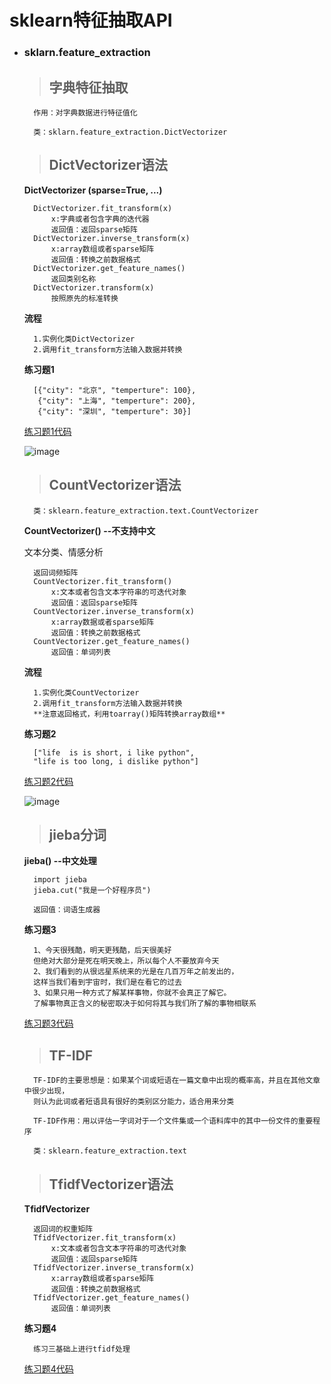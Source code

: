 # sklearn特征抽取API

- ### sklarn.feature_extraction ###
	> ## 字典特征抽取

		作用：对字典数据进行特征值化
		
		类：sklarn.feature_extraction.DictVectorizer
	
	> ## DictVectorizer语法

	**DictVectorizer (sparse=True, ...)**

		DictVectorizer.fit_transform(x)
		 	x:字典或者包含字典的迭代器
			返回值：返回sparse矩阵
		DictVectorizer.inverse_transform(x)
			x:array数组或者sparse矩阵
			返回值：转换之前数据格式
		DictVectorizer.get_feature_names()
			返回类别名称
		DictVectorizer.transform(x)
			按照原先的标准转换
		

	**流程**
		
		1.实例化类DictVectorizer
		2.调用fit_transform方法输入数据并转换

	**练习题1**

		[{"city": "北京", "temperture": 100}, 
         {"city": "上海", "temperture": 200}, 
         {"city": "深圳", "temperture": 30}]
		
	[练习题1代码](https://github.com/zhouf00/video-190420/blob/mastercode/1.1%E6%96%87%E6%9C%AC%E7%89%B9%E5%BE%81%E6%8A%BD%E5%8F%96.py)

	![image](https://github.com/zhouf00/video-190420/raw/masterimage/note3.png)

	> ## CountVectorizer语法

		类：sklearn.feature_extraction.text.CountVectorizer

	**CountVectorizer()  --不支持中文**
	
	文本分类、情感分析
		
		返回词频矩阵
		CountVectorizer.fit_transform()
			x:文本或者包含文本字符串的可迭代对象
			返回值：返回sparse矩阵
		CountVectorizer.inverse_transform(x)
			x:array数据或者sparse矩阵
			返回值：转换之前数据格式
		CountVectorizer.get_feature_names()
			返回值：单词列表
	**流程**
		
		1.实例化类CountVectorizer
		2.调用fit_transform方法输入数据并转换
		**注意返回格式，利用toarray()矩阵转换array数组**
	
	**练习题2**

		["life  is is short, i like python", 
		"life is too long, i dislike python"]
	[练习题2代码](https://github.com/zhouf00/video-190420/blob/mastercode/1.2%E6%96%87%E6%9C%AC%E7%89%B9%E5%BE%81%E6%8A%BD%E5%8F%96.py)

	![image](https://github.com/zhouf00/video-190420/raw/masterimage/note1.png)

	> ## jieba分词

	**jieba() --中文处理**

		import jieba
		jieba.cut("我是一个好程序员")

		返回值：词语生成器
	**练习题3**

		1、今天很残酷，明天更残酷，后天很美好
		但绝对大部分是死在明天晚上，所以每个人不要放弃今天
		2、我们看到的从很远星系统来的光是在几百万年之前发出的，
		这样当我们看到宇宙时，我们是在看它的过去
		3、如果只用一种方式了解某样事物，你就不会真正了解它。
		了解事物真正含义的秘密取决于如何将其与我们所了解的事物相联系
	[练习题3代码](https://github.com/zhouf00/video-190420/blob/mastercode/1.3%E6%96%87%E6%9C%AC%E7%89%B9%E5%BE%81%E6%8A%BD%E5%8F%96_%E4%B8%AD%E6%96%87%E5%A4%84%E7%90%86.py)

	> ## TF-IDF
	
		TF-IDF的主要思想是：如果某个词或短语在一篇文章中出现的概率高，并且在其他文章中很少出现，
		则认为此词或者短语具有很好的类别区分能力，适合用来分类
	
		TF-IDF作用：用以评估一字词对于一个文件集或一个语料库中的其中一份文件的重要程序
	
		类：sklearn.feature_extraction.text
	> ## TfidfVectorizer语法

	**TfidfVectorizer**
	
		返回词的权重矩阵
		TfidfVectorizer.fit_transform(x)
			x:文本或者包含文本字符串的可迭代对象
			返回值：返回sparse矩阵
		TfidfVectorizer.inverse_transform(x)
			x:array数组或者sparse矩阵
			返回值：转换之前数据格式
		TfidfVectorizer.get_feature_names()
			返回值：单词列表
	**练习题4**

		练习三基础上进行tfidf处理
	[练习题4代码](https://github.com/zhouf00/video-190420/blob/mastercode/1.4Tfidf.py)